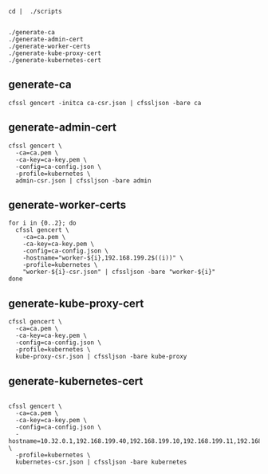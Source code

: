 
```
cd |  ./scripts


./generate-ca
./generate-admin-cert
./generate-worker-certs
./generate-kube-proxy-cert
./generate-kubernetes-cert
```


## generate-ca


```
cfssl gencert -initca ca-csr.json | cfssljson -bare ca
```


## generate-admin-cert


```
cfssl gencert \
  -ca=ca.pem \
  -ca-key=ca-key.pem \
  -config=ca-config.json \
  -profile=kubernetes \
  admin-csr.json | cfssljson -bare admin
```


## generate-worker-certs


```
for i in {0..2}; do
  cfssl gencert \
    -ca=ca.pem \
    -ca-key=ca-key.pem \
    -config=ca-config.json \
    -hostname="worker-${i},192.168.199.2$((i))" \
    -profile=kubernetes \
    "worker-${i}-csr.json" | cfssljson -bare "worker-${i}"
done
```


## generate-kube-proxy-cert


```
cfssl gencert \
  -ca=ca.pem \
  -ca-key=ca-key.pem \
  -config=ca-config.json \
  -profile=kubernetes \
  kube-proxy-csr.json | cfssljson -bare kube-proxy
```


## generate-kubernetes-cert


```

cfssl gencert \
  -ca=ca.pem \
  -ca-key=ca-key.pem \
  -config=ca-config.json \
  -hostname=10.32.0.1,192.168.199.40,192.168.199.10,192.168.199.11,192.168.199.12,127.0.0.1,kubernetes.default \
  -profile=kubernetes \
  kubernetes-csr.json | cfssljson -bare kubernetes
```

